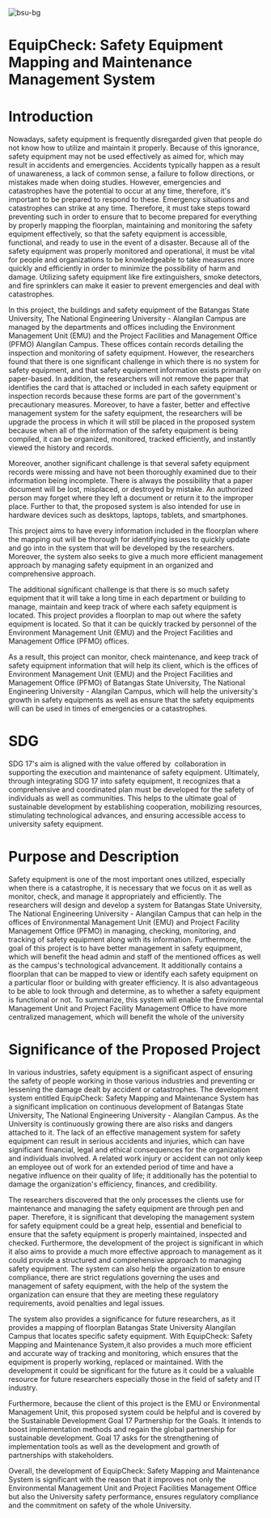 
![bsu-bg](https://github.com/judeacamat/EquipCheck-Final.git/to/bg4.png)

# EquipCheck: Safety Equipment Mapping and Maintenance Management System
# Introduction
Nowadays, safety equipment is frequently disregarded given that people do not know how to utilize and maintain it properly. Because of this ignorance, safety equipment may not be used effectively as aimed for, which may result in accidents and emergencies. Accidents typically happen as a result of unawareness, a lack of common sense, a failure to follow directions, or mistakes made when doing studies. However, emergencies and catastrophes have the potential to occur at any time, therefore, it's important to be prepared to respond to these. Emergency situations and catastrophes can strike at any time. Therefore, it must take steps toward preventing such in order to ensure that to become prepared for everything by properly mapping the floorplan, maintaining and monitoring the safety equipment effectively, so that the safety equipment is accessible, functional, and ready to use in the event of a disaster. Because all of the safety equipment was properly monitored and operational, it must be vital for people and organizations to be knowledgeable to take measures more quickly and efficiently in order to minimize the possibility of harm and damage. Utilizing safety equipment like fire extinguishers, smoke detectors, and fire sprinklers can make it easier to prevent emergencies and deal with catastrophes. 

  In this project, the buildings and safety equipment of the Batangas State University, The National Engineering University - Alangilan Campus are managed by the departments and offices including the Environment Management Unit (EMU) and the Project Facilities and Management Office (PFMO) Alangilan Campus. These offices contain records detailing the inspection and monitoring of safety equipment. However, the researchers found that there is one significant challenge in which there is no system for safety equipment, and that safety equipment information exists primarily on paper-based. In addition, the researchers will not remove the paper that identifies the card that is attached or included in each safety equipment or inspection records because these forms are part of the government's precautionary measures. Moreover, to have a faster, better and effective management system for the safety equipment, the researchers will be upgrade the process in which it will still be placed in the proposed system because when all of the information of the safety equipment is being compiled, it can be organized, monitored, tracked efficiently, and instantly viewed the history and records.

  Moreover, another significant challenge is that several safety equipment records were missing and have not been thoroughly examined due to their information being incomplete. There is always the possibility that a paper document will be lost, misplaced, or destroyed by mistake. An authorized person may forget where they left a document or return it to the improper place. Further to that, the proposed system is also intended for use in hardware devices such as desktops, laptops, tablets, and smartphones.

  This project aims to have every information included in the floorplan where the mapping out will be thorough for identifying issues to quickly update and go into in the system that will be developed by the researchers. Moreover, the system also seeks to give a much more efficient management approach by managing safety equipment in an organized and comprehensive approach.

  The additional significant challenge is that there is so much safety equipment that it will take a long time in each department or building to manage, maintain and keep track of where each safety equipment is located. This project provides a floorplan to map out where the safety equipment is located. So that it can be quickly tracked by personnel of the Environment Management Unit (EMU) and the Project Facilities and Management Office (PFMO) offices. 
	
  As a result, this project can monitor, check maintenance, and keep track of safety equipment information that will help its client, which is the offices of Environment Management Unit (EMU) and the Project Facilities and Management Office (PFMO) of Batangas State University, The National Engineering University -  Alangilan Campus, which will help the university's growth in safety equipments as well as ensure that the safety equipments will can be used in times of emergencies or a catastrophes.

# SDG
SDG 17's aim is aligned with the value offered by  collaboration in supporting the execution and maintenance of safety equipment. 
Ultimately, through integrating SDG 17 into safety equipment, it recognizes that a comprehensive and coordinated plan must be developed for the safety of individuals as well as communities. This helps to the ultimate goal of sustainable development by establishing cooperation, mobilizing resources, stimulating technological advances, and ensuring accessible access to university safety equipment.




# Purpose and Description
Safety equipment is one of the most important ones utilized, especially when there is a catastrophe, it is necessary that we focus on it as well as monitor, check, and manage it appropriately and efficiently. The researchers will design and develop a system for Batangas State University, The National Engineering University - Alangilan Campus that can help in the offices of Environmental Management Unit (EMU) and Project Facility Management Office (PFMO) in managing, checking, monitoring, and tracking of safety equipment along with its information. Furthermore, the goal of this project is to have better management in safety equipment, which will benefit the head admin and staff of the mentioned offices as well as the campus's technological advancement. 
It additionally contains a floorplan that can be mapped to view or identify each safety equipment on a particular floor or building with greater efficiency. It is also advantageous to be able to look through and determine, as to whether a safety equipment  is functional or not. To summarize, this system will enable the Environmental Management Unit and Project Facility Management Office to have more centralized management, which will benefit the whole of the university





# Significance of the Proposed Project
  In various industries, safety equipment is a significant aspect of ensuring the safety of people working in those various industries and preventing or lessening the damage dealt by accident or catastrophes. The development system entitled EquipCheck: Safety Mapping and Maintenance System has a significant implication on continuous development of Batangas State University, The National Engineering University - Alangilan Campus. As the University is continuously growing there are also risks and dangers attached to it. The lack of an effective management system for safety equipment can result in serious accidents and injuries, which can have significant financial, legal and ethical consequences for the organization and individuals involved. A related work injury or accident can not only keep an employee out of work for an extended period of time and have a negative influence on their quality of life; it additionally has the potential to damage the organization's efficiency, finances, and credibility.

  The researchers discovered that the only processes the clients use for maintenance and managing the safety equipment are through pen and paper. Therefore, it is significant that developing the management system for safety equipment could be a great help, essential and beneficial to ensure that the safety equipment is properly maintained, inspected and checked.  Furthermore, the development of the project is significant in which it also aims to provide a much more effective approach to management as it could provide a structured and comprehensive approach to managing safety equipment. The system can also help the organization to ensure compliance, there are strict regulations governing the uses and management of safety equipment, with the help of the system the organization can ensure that they are meeting these regulatory requirements, avoid penalties and legal issues. 

  The system also provides a significance for future researchers, as it provides a mapping of floorplan Batangas State University Alangilan Campus that locates specific safety equipment. With EquipCheck: Safety Mapping and Maintenance System,it also provides a much more efficient and accurate way of tracking and monitoring, which ensures that the equipment is properly working, replaced or maintained. With the development it could be significant for the future as it could be a valuable resource for future researchers especially those in the field of safety and IT industry. 

  Furthermore, because the client of this project is the EMU or Environmental Management Unit, this proposed system could be helpful and is covered by the Sustainable Development Goal 17 Partnership for the Goals. It intends to boost implementation methods and regain the global partnership for sustainable development. Goal 17 asks for the strengthening of implementation tools as well as the development and growth of partnerships with stakeholders.

  Overall, the development of EquipCheck: Safety Mapping and Maintenance System is significant with the reason that it improves not only the Environmental Management Unit and Project Facilities Management Office but also the University safety performance, ensures regulatory compliance and the commitment on safety of the whole University.

